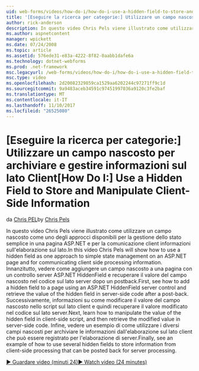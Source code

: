 ```yaml
---
uid: web-forms/videos/how-do-i/how-do-i-use-a-hidden-field-to-store-and-manipulate-client-side-information
title: '[Eseguire la ricerca per categorie:] Utilizzare un campo nascosto per archiviare e gestire informazioni sul lato Client | Documenti Microsoft'
author: rick-anderson
description: In questo video Chris Pels viene illustrato come utilizzare un campo nascosto come uno degli approcci disponibili per la gestione dello stato semplice in una pagina ASP.NET e per la comunicazione lato client...
ms.author: aspnetcontent
manager: wpickett
ms.date: 07/24/2008
ms.topic: article
ms.assetid: 576ede31-e83a-4222-8f82-0aabb1dafe6a
ms.technology: dotnet-webforms
ms.prod: .net-framework
msc.legacyurl: /web-forms/videos/how-do-i/how-do-i-use-a-hidden-field-to-store-and-manipulate-client-side-information
msc.type: video
ms.openlocfilehash: 2d20082329859ca1529aa6202244c97271ff9c1d
ms.sourcegitcommit: 9a9483aceb34591c97451997036a9120c3fe2baf
ms.translationtype: MT
ms.contentlocale: it-IT
ms.lasthandoff: 11/10/2017
ms.locfileid: "26525080"
---
```

<a name="how-do-i-use-a-hidden-field-to-store-and-manipulate-client-side-information"></a><span data-ttu-id="b0670-103">[Eseguire la ricerca per categorie:] Utilizzare un campo nascosto per archiviare e gestire informazioni sul lato Client</span><span class="sxs-lookup"><span data-stu-id="b0670-103">[How Do I:] Use a Hidden Field to Store and Manipulate Client-Side Information</span></span>
====================
<span data-ttu-id="b0670-104">da [Chris PEL](https://twitter.com/chrispels)</span><span class="sxs-lookup"><span data-stu-id="b0670-104">by [Chris Pels](https://twitter.com/chrispels)</span></span>

<span data-ttu-id="b0670-105">In questo video Chris Pels viene illustrato come utilizzare un campo nascosto come uno degli approcci disponibili per la gestione dello stato semplice in una pagina ASP.NET e per la comunicazione client informazioni sull'elaborazione sul lato.</span><span class="sxs-lookup"><span data-stu-id="b0670-105">In this video Chris Pels will show how to use a hidden field as one approach to simple state management on an ASP.NET page and for communicating client side processing information.</span></span> <span data-ttu-id="b0670-106">Innanzitutto, vedere come aggiungere un campo nascosto a una pagina con un controllo server ASP.NET HiddenField e recuperare il valore del campo nascosto nel codice sul lato server dopo un postback.</span><span class="sxs-lookup"><span data-stu-id="b0670-106">First, see how to add a hidden field to a page using an ASP.NET HiddenField server control and retrieve the value of the hidden field in server-side code after a post-back.</span></span> <span data-ttu-id="b0670-107">Successivamente, informazioni su come modificare il valore del campo nascosto nello script sul lato client e quindi recuperare il valore modificato nel codice sul lato server.</span><span class="sxs-lookup"><span data-stu-id="b0670-107">Next, learn how to manipulate the value of the hidden field in client-side script, and then retrieve the modified value in server-side code.</span></span> <span data-ttu-id="b0670-108">Infine, vedere un esempio di come utilizzare i diversi campi nascosti per archiviare le informazioni dall'elaborazione sul lato client che può essere registrato per l'elaborazione di server.</span><span class="sxs-lookup"><span data-stu-id="b0670-108">Finally, see an example of how to use several hidden fields to store information from client-side processing that can be posted back for server processing.</span></span>

[<span data-ttu-id="b0670-109">&#9654; Guardare video (minuti 24)</span><span class="sxs-lookup"><span data-stu-id="b0670-109">&#9654; Watch video (24 minutes)</span></span>](https://channel9.msdn.com/Blogs/ASP-NET-Site-Videos/how-do-i-use-a-hidden-field-to-store-and-manipulate-client-side-information)
